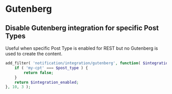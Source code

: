 # Gutenberg

## Disable Gutenberg integration for specific Post Types

Useful when specific Post Type is enabled for REST but no Gutenberg is used to create the content.

```php
add_filter( 'notification/integration/gutenberg', function( $integration_enabled, $post_type, $trigger ) {
    if ( 'my-cpt' === $post_type ) {
        return false;
    }
    return $integration_enabled;
}, 10, 3 );
```

